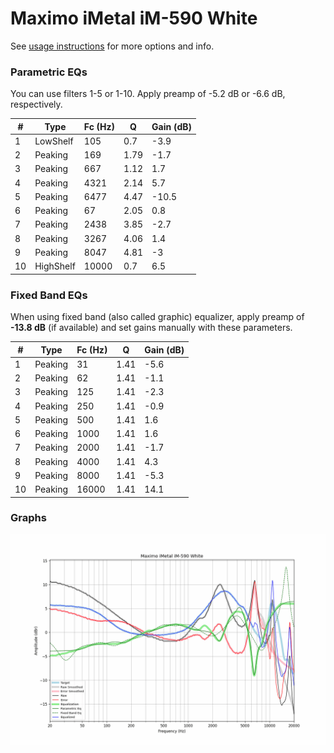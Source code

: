 # Maximo iMetal iM-590 White
See [usage instructions](https://github.com/jaakkopasanen/AutoEq#usage) for more options and info.

### Parametric EQs
You can use filters 1-5 or 1-10. Apply preamp of -5.2 dB or -6.6 dB, respectively.

|   # | Type      |   Fc (Hz) |    Q |   Gain (dB) |
|-----|-----------|-----------|------|-------------|
|   1 | LowShelf  |       105 | 0.7  |        -3.9 |
|   2 | Peaking   |       169 | 1.79 |        -1.7 |
|   3 | Peaking   |       667 | 1.12 |         1.7 |
|   4 | Peaking   |      4321 | 2.14 |         5.7 |
|   5 | Peaking   |      6477 | 4.47 |       -10.5 |
|   6 | Peaking   |        67 | 2.05 |         0.8 |
|   7 | Peaking   |      2438 | 3.85 |        -2.7 |
|   8 | Peaking   |      3267 | 4.06 |         1.4 |
|   9 | Peaking   |      8047 | 4.81 |        -3   |
|  10 | HighShelf |     10000 | 0.7  |         6.5 |

### Fixed Band EQs
When using fixed band (also called graphic) equalizer, apply preamp of **-13.8 dB** (if available) and set gains manually with these parameters.

|   # | Type    |   Fc (Hz) |    Q |   Gain (dB) |
|-----|---------|-----------|------|-------------|
|   1 | Peaking |        31 | 1.41 |        -5.6 |
|   2 | Peaking |        62 | 1.41 |        -1.1 |
|   3 | Peaking |       125 | 1.41 |        -2.3 |
|   4 | Peaking |       250 | 1.41 |        -0.9 |
|   5 | Peaking |       500 | 1.41 |         1.6 |
|   6 | Peaking |      1000 | 1.41 |         1.6 |
|   7 | Peaking |      2000 | 1.41 |        -1.7 |
|   8 | Peaking |      4000 | 1.41 |         4.3 |
|   9 | Peaking |      8000 | 1.41 |        -5.3 |
|  10 | Peaking |     16000 | 1.41 |        14.1 |

### Graphs
![](./Maximo%20iMetal%20iM-590%20White.png)
